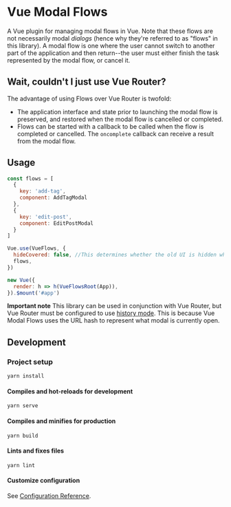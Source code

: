 # Vue Modal Flows
A Vue plugin for managing modal flows in Vue. Note that these flows are not necessarily modal *dialogs* (hence why they're referred to as "flows" in this library). A modal flow is one where the user cannot switch to another part of the application and then return--the user must either finish the task represented by the modal flow, or cancel it.

## Wait, couldn't I just use Vue Router?
The advantage of using Flows over Vue Router is twofold:
* The application interface and state prior to launching the modal flow is preserved, and restored when the modal flow is cancelled or completed.
* Flows can be started with a callback to be called when the flow is completed or cancelled. The `oncomplete` callback can receive a result from the modal flow.

## Usage

```js
const flows = [
  {
    key: 'add-tag',
    component: AddTagModal
  },
  {
    key: 'edit-post',
    component: EditPostModal
  }
]

Vue.use(VueFlows, {
  hideCovered: false, //This determines whether the old UI is hidden while the modal is active. Set to true for full-screen modals
  flows,
})

new Vue({
  render: h => h(VueFlowsRoot(App)),
}).$mount('#app')
```

**Important note** This library can be used in conjunction with Vue Router, but Vue Router must be configured to use [history mode](https://router.vuejs.org/guide/essentials/history-mode.html). This is because Vue Modal Flows uses the URL hash to represent what modal is currently open.

## Development
### Project setup
```
yarn install
```

#### Compiles and hot-reloads for development
```
yarn serve
```

#### Compiles and minifies for production
```
yarn build
```

#### Lints and fixes files
```
yarn lint
```

#### Customize configuration
See [Configuration Reference](https://cli.vuejs.org/config/).
